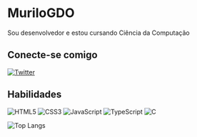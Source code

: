 # MuriloGDO
Sou desenvolvedor e estou cursando Ciência da Computação

## Conecte-se comigo
[![Twitter](https://img.shields.io/badge/Twitter-000?style=for-the-badge&logo=twitter)](https://twitter.com/MuriloG_L)

## Habilidades
![HTML5](https://img.shields.io/badge/HTML5-000?style=for-the-badge&logo=html5)
![CSS3](https://img.shields.io/badge/CSS3-000?style=for-the-badge&logo=css3&logoColor=264CE4)
![JavaScript](https://img.shields.io/badge/JavaScript-000?style=for-the-badge&logo=javascript)
![TypeScript](https://img.shields.io/badge/TypeScript-000?style=for-the-badge&logo=typescript)
![C](https://img.shields.io/badge/C-000?style=for-the-badge&logo=c)

![Top Langs](https://github-readme-stats-git-masterrstaa-rickstaa.vercel.app/api/top-langs/?username=MuriloGDO&layout=compact&bg_color=000&border_color=30A3DC&title_color=E94D5F&text_color=FFF)